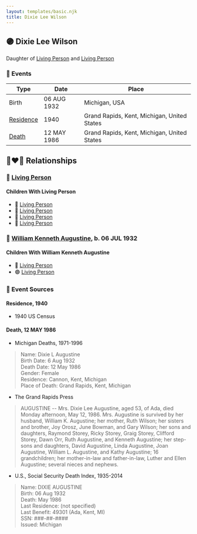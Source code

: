 ```yaml
---
layout: templates/basic.njk
title: Dixie Lee Wilson
---
```

## 🟣 Dixie Lee Wilson

Daughter of [Living Person](/people/3/35616804) and [Living Person](/people/7/72945090)

### 📆 Events

Type | Date | Place
------ | ------ | ------
Birth | 06 AUG 1932 | Michigan, USA
[Residence](#event-28d29050-803d-4979-a351-642a386683c5) | 1940 | Grand Rapids, Kent, Michigan, United States
[Death](#event-5359ccad-40ac-4ade-8453-ba990dc0ccac) | 12 MAY 1986 | Grand Rapids, Kent, Michigan, United States

## 👩‍❤️‍👨 Relationships

### 🔵 [Living Person](/people/4/45880759)

#### Children With Living Person
* 🔵 [Living Person](/people/8/83254504)
* 🔵 [Living Person](/people/4/49618909)
* 🔵 [Living Person](/people/5/57708032)
* 🔵 [Living Person](/people/5/59170178)
### 🔵 [William Kenneth Augustine](/people/6/67055724), b. 06 JUL 1932

#### Children With William Kenneth Augustine
* 🔵 [Living Person](/people/1/12835222)
* 🟣 [Living Person](/people/6/69397775)
### 📰 Event Sources

#### <a id="event-28d29050-803d-4979-a351-642a386683c5"></a> Residence, 1940
* 1940 US Census

#### <a id="event-5359ccad-40ac-4ade-8453-ba990dc0ccac"></a> Death, 12 MAY 1986
* Michigan Deaths, 1971-1996
>   
  > Name:  Dixie L Augustine  
  > Birth Date: 6 Aug 1932  
  > Death Date: 12 May 1986  
  > Gender: Female  
  > Residence: Cannon, Kent, Michigan  
  > Place of Death: Grand Rapids, Kent, Michigan
* The Grand Rapids Press
>   
  > AUGUSTINE -- Mrs. Dixie Lee Augustine, aged 53, of Ada, died Monday afternoon, May 12, 1986. Mrs. Augustine is survived by her husband, William K. Augustine; her mother, Ruth Wilson; her sisters and brother, Joy Orosz, June Bowman, and Gary Wilson; her sons and daughters, Raymond Storey, Ricky Storey, Graig Storey, Clifford Storey, Dawn Orr, Ruth Augustine, and Kenneth Augustine; her step-sons and daughters, David Augustine, Linda Augustine, Joan Augustine, William L. Augustine, and Kathy Augustine; 16 grandchildren; her mother-in-law and father-in-law, Luther and Ellen Augustine; several nieces and nephews.
* U.S., Social Security Death Index, 1935-2014
>   
  > Name: DIXIE AUGUSTINE  
  > Birth: 06 Aug 1932  
  > Death: May 1986  
  > Last Residence: (not specified)  
  > Last Benefit: 49301 (Ada, Kent, MI)  
  > SSN: ###-##-####  
  > Issued: Michigan

